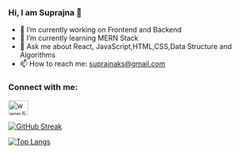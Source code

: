 ### Hi, I am Suprajna 👋


- 🔭 I’m currently working on Frontend and Backend
- 🌱 I’m currently learning MERN Stack
- 💬 Ask me about React, JavaScript,HTML,CSS,Data Structure and Algorithms
- 📫 How to reach me: suprajnaks@gmail.com







<h3 align="left">Connect with me:</h3>
<p align="left">
<a href="www.linkedin.com/in/suprajna" target="blank"><img align="center" src="https://raw.githubusercontent.com/rahuldkjain/github-profile-readme-generator/master/src/images/icons/Social/linked-in-alt.svg" alt="www.linkedin.com/in/suprajna" height="30" width="40" /></a>
</p>



[![GitHub Streak](https://github-readme-streak-stats.herokuapp.com/?user=Suprajna)](https://git.io/streak-stats)


[![Top Langs](https://github-readme-stats.vercel.app/api/top-langs/?username=Suprajna)](https://github.com/Suprajna/github-readme-stats)

<!--## 🏆 GitHub Trophies
![](https://github-profile-trophy.vercel.app/?username=Suprajna&theme=radical&no-frame=false&no-bg=true&margin-w=4)

---
[![](https://visitcount.itsvg.in/api?id=Suprajna&icon=0&color=0)](https://visitcount.itsvg.in)-->

<!-- Proudly created with GPRM ( https://gprm.itsvg.in ) -->
